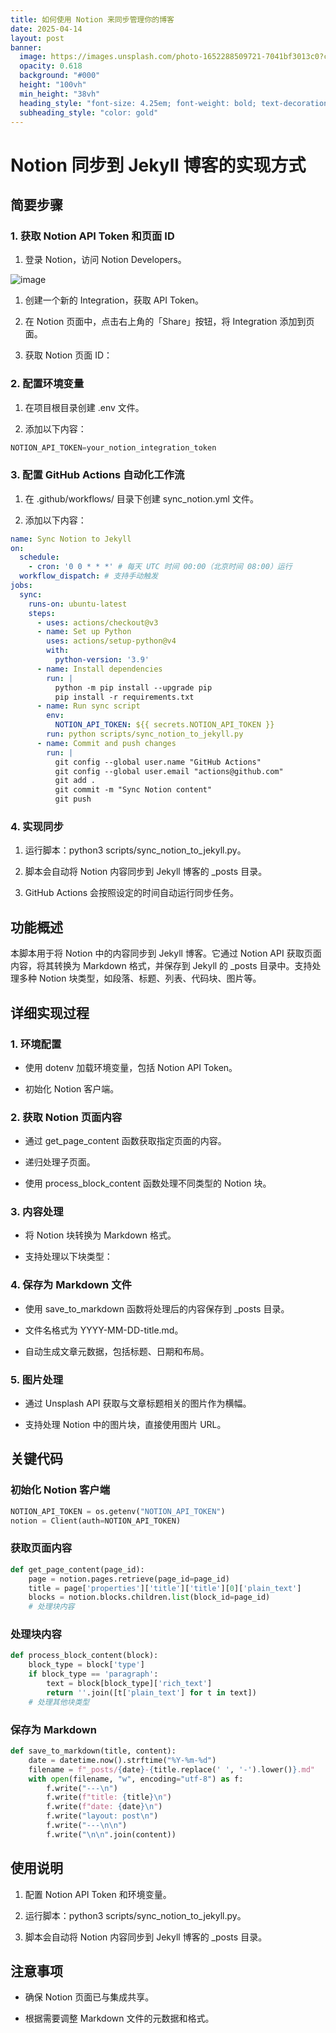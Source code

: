 ```yaml
---
title: 如何使用 Notion 来同步管理你的博客
date: 2025-04-14
layout: post
banner:
  image: https://images.unsplash.com/photo-1652288509721-7041bf3013c0?crop=entropy&cs=tinysrgb&fit=max&fm=jpg&ixid=M3w2OTIwMzJ8MHwxfHJhbmRvbXx8fHx8fHx8fDE3NDQ2MDQ2NzR8&ixlib=rb-4.0.3&q=80&w=1080
  opacity: 0.618
  background: "#000"
  height: "100vh"
  min_height: "38vh"
  heading_style: "font-size: 4.25em; font-weight: bold; text-decoration: underline"
  subheading_style: "color: gold"
---
```


# Notion 同步到 Jekyll 博客的实现方式

## 简要步骤

### 1. 获取 Notion API Token 和页面 ID

1. 登录 Notion，访问 Notion Developers。

![image](https://prod-files-secure.s3.us-west-2.amazonaws.com/a7a0cc5a-89b9-4cda-8686-1fba0ca52f40/d19c1afe-dea5-4312-9333-786b0ba83054/image.png?X-Amz-Algorithm=AWS4-HMAC-SHA256&X-Amz-Content-Sha256=UNSIGNED-PAYLOAD&X-Amz-Credential=ASIAZI2LB46676URDCYV%2F20250414%2Fus-west-2%2Fs3%2Faws4_request&X-Amz-Date=20250414T042434Z&X-Amz-Expires=3600&X-Amz-Security-Token=IQoJb3JpZ2luX2VjEIT%2F%2F%2F%2F%2F%2F%2F%2F%2F%2FwEaCXVzLXdlc3QtMiJGMEQCICRBCn9BiLzmsPzT36adZtZtz3VBLKyi0ikVQBVcHDD5AiAF01EuGWl76DWWpOAJcSq6ecz0W3diAe2t8vdaURnChiqIBAj9%2F%2F%2F%2F%2F%2F%2F%2F%2F%2F8BEAAaDDYzNzQyMzE4MzgwNSIMmDMoGWJ%2B0N07SmpGKtwDOtGC35qPa7smL%2Ftj1i%2FITtPtwc0SqRBjl6jQI2PWMn2136bFZKAyk%2FchdTHC%2BcU%2F0C7%2BCWyMj633qwCDhTvRzP1r5KtmOgZgopc5bmYnfJZfxO6ohgHwm8MFV1EH9fGZd5p74p7cuNh1tcW0TQHnKRbOiGTMHfFRNpA9CdxOtdIM8EHzO4R9lclg2KEzQtbpGoNnU1Hxl4POlAyqOgbix%2F7Pc8riAABmBWvhQMf8xPfEgrGqcW1MciP5XomPqJnq1cF3sGedrKPHISGuaqtDSkP%2BJS7FIk8DINkZ9wRW4RsPswDa1YZaPh8UwdRXCLEm%2F%2BMSTujoFy4sMT9sO71Vh3%2Bq1BAGXMLdXpcLaj0UedVA2O%2Fn21emcwXa5yqQrejYotr0aWy7%2FS1K0rGu4sPPZ4t%2FEJXS9x95S3D4IshWZkPu6s94S%2B%2BS9cVo8z6lOnXvCU7AhOlHwzgnnESUdylncLA8%2FXRdYdz7bVXqMiaFb5ecp2lQ31FkxzQPiv72f2a6SZLaA1YMkATwjc4qxJS2jI6EJ2nUapeCHhSnnNCUoIqBepmPJFO%2F2FRMD4GIOjdQdLuobJ8z8gaDGyIwMBeiC33CY5Ia5bqqwopsmrva2Y4C4BO%2BAf%2BS%2BqzNJ40w15DyvwY6pgH%2FZIZrJH%2FirxsWWHO%2FJLreeY76Wr6r1EdIhgGaJ2XTITYKm3nKL6OHXgHrn%2FrMeV2m91k3yXzAm1PbWQw16DI9Bh2bZUpPX8gFTvQ9AJbghCgvRaiiy%2BV3ptrLMh7Fb%2BamZTTty60SKbt5NuU4804BN3DQIGNQ8v%2BXpctMl%2Fi%2BGudy4wL7%2FoigGciTZuFzno%2FxERB7Ik5lDOT%2BA7erYhOajd5V5dJA&X-Amz-Signature=9374010029555e969a4093c545e5b78e42842c84e6ce476894fc83e98d21c39c&X-Amz-SignedHeaders=host&x-id=GetObject)

1. 创建一个新的 Integration，获取 API Token。

1. 在 Notion 页面中，点击右上角的「Share」按钮，将 Integration 添加到页面。

1. 获取 Notion 页面 ID：


### 2. 配置环境变量

1. 在项目根目录创建 .env 文件。

1. 添加以下内容：

```javascript
NOTION_API_TOKEN=your_notion_integration_token
```

### 3. 配置 GitHub Actions 自动化工作流

1. 在 .github/workflows/ 目录下创建 sync_notion.yml 文件。

1. 添加以下内容：

```yaml
name: Sync Notion to Jekyll
on:
  schedule:
    - cron: '0 0 * * *' # 每天 UTC 时间 00:00（北京时间 08:00）运行
  workflow_dispatch: # 支持手动触发
jobs:
  sync:
    runs-on: ubuntu-latest
    steps:
      - uses: actions/checkout@v3
      - name: Set up Python
        uses: actions/setup-python@v4
        with:
          python-version: '3.9'
      - name: Install dependencies
        run: |
          python -m pip install --upgrade pip
          pip install -r requirements.txt
      - name: Run sync script
        env:
          NOTION_API_TOKEN: ${{ secrets.NOTION_API_TOKEN }}
        run: python scripts/sync_notion_to_jekyll.py
      - name: Commit and push changes
        run: |
          git config --global user.name "GitHub Actions"
          git config --global user.email "actions@github.com"
          git add .
          git commit -m "Sync Notion content"
          git push
```

### 4. 实现同步

1. 运行脚本：python3 scripts/sync_notion_to_jekyll.py。

1. 脚本会自动将 Notion 内容同步到 Jekyll 博客的 _posts 目录。

1. GitHub Actions 会按照设定的时间自动运行同步任务。

## 功能概述

本脚本用于将 Notion 中的内容同步到 Jekyll 博客。它通过 Notion API 获取页面内容，将其转换为 Markdown 格式，并保存到 Jekyll 的 _posts 目录中。支持处理多种 Notion 块类型，如段落、标题、列表、代码块、图片等。

## 详细实现过程

### 1. 环境配置

- 使用 dotenv 加载环境变量，包括 Notion API Token。

- 初始化 Notion 客户端。

### 2. 获取 Notion 页面内容

- 通过 get_page_content 函数获取指定页面的内容。

- 递归处理子页面。

- 使用 process_block_content 函数处理不同类型的 Notion 块。

### 3. 内容处理

- 将 Notion 块转换为 Markdown 格式。

- 支持处理以下块类型：


### 4. 保存为 Markdown 文件

- 使用 save_to_markdown 函数将处理后的内容保存到 _posts 目录。

- 文件名格式为 YYYY-MM-DD-title.md。

- 自动生成文章元数据，包括标题、日期和布局。

### 5. 图片处理

- 通过 Unsplash API 获取与文章标题相关的图片作为横幅。

- 支持处理 Notion 中的图片块，直接使用图片 URL。

## 关键代码

### 初始化 Notion 客户端

```python
NOTION_API_TOKEN = os.getenv("NOTION_API_TOKEN")
notion = Client(auth=NOTION_API_TOKEN)
```

### 获取页面内容

```python
def get_page_content(page_id):
    page = notion.pages.retrieve(page_id=page_id)
    title = page['properties']['title']['title'][0]['plain_text']
    blocks = notion.blocks.children.list(block_id=page_id)
    # 处理块内容
```

### 处理块内容

```python
def process_block_content(block):
    block_type = block['type']
    if block_type == 'paragraph':
        text = block[block_type]['rich_text']
        return ''.join([t['plain_text'] for t in text])
    # 处理其他块类型
```

### 保存为 Markdown

```python
def save_to_markdown(title, content):
    date = datetime.now().strftime("%Y-%m-%d")
    filename = f"_posts/{date}-{title.replace(' ', '-').lower()}.md"
    with open(filename, "w", encoding="utf-8") as f:
        f.write("---\n")
        f.write(f"title: {title}\n")
        f.write(f"date: {date}\n")
        f.write("layout: post\n")
        f.write("---\n\n")
        f.write("\n\n".join(content))
```

## 使用说明

1. 配置 Notion API Token 和环境变量。

1. 运行脚本：python3 scripts/sync_notion_to_jekyll.py。

1. 脚本会自动将 Notion 内容同步到 Jekyll 博客的 _posts 目录。

## 注意事项

- 确保 Notion 页面已与集成共享。

- 根据需要调整 Markdown 文件的元数据和格式。